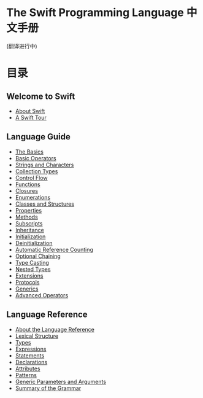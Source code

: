 The Swift Programming Language 中文手册
======================================

(翻译进行中)

# 目录

## Welcome to Swift

-  [About Swift]()
-  [A Swift Tour](http://www.cocoachina.com/applenews/devnews/2014/0603/8653.html)

## Language Guide

-  [The Basics]()
-  [Basic Operators]()
-  [Strings and Characters]()
-  [Collection Types]()
-  [Control Flow]()
-  [Functions]()
-  [Closures]()
-  [Enumerations]()
-  [Classes and Structures]()
-  [Properties]()
-  [Methods]()
-  [Subscripts]()
-  [Inheritance]()
-  [Initialization]()
-  [Deinitialization]()
-  [Automatic Reference Counting]()
-  [Optional Chaining]()
-  [Type Casting]()
-  [Nested Types]()
-  [Extensions]()
-  [Protocols]()
-  [Generics]()
-  [Advanced Operators]()

## Language Reference

-  [About the Language Reference]()
-  [Lexical Structure]()
-  [Types]()
-  [Expressions]()
-  [Statements]()
-  [Declarations]()
-  [Attributes]()
-  [Patterns]()
-  [Generic Parameters and Arguments]()
-  [Summary of the Grammar]()
